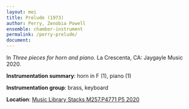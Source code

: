 ```yaml
---
layout: mei
title: Prelude (1973)
author: Perry, Zenobia Powell 
ensemble: chamber-instrument
permalink: /perry-prelude/
document: 
---
```


In *Three pieces for horn and piano.* La Crescenta, CA: Jaygayle Music 2020.

**Instrumentation summary**: horn in F (1), piano (1)

**Instrumentation group**: brass, keyboard

**Location**: <a href="https://tufts.primo.exlibrisgroup.com/permalink/01TUN_INST/1kc9gia/alma991018616872703851" target="_blank">Music Library Stacks M257.P4771 P5 2020</a>